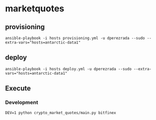 # marketquotes


## provisioning

```
ansible-playbook -i hosts provisioning.yml -u dperezrada --sudo --extra-vars="hosts=antarctic-data1"
```

## deploy

```
ansible-playbook -i hosts deploy.yml -u dperezrada --sudo --extra-vars="hosts=antarctic-data1"
```

## Execute

### Development
```
DEV=1 python crypto_market_quotes/main.py bitfinex
```